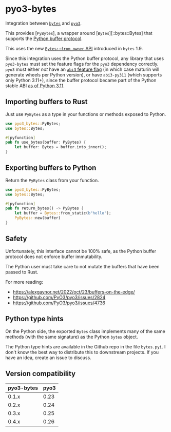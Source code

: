 # pyo3-bytes

Integration between [`bytes`](https://docs.rs/bytes) and [`pyo3`](https://github.com/PyO3/pyo3).

This provides [`PyBytes`], a wrapper around [`Bytes`][::bytes::Bytes] that supports the [Python buffer protocol](https://docs.python.org/3/c-api/buffer.html).

This uses the new [`Bytes::from_owner` API](https://docs.rs/bytes/latest/bytes/struct.Bytes.html#method.from_owner) introduced in `bytes` 1.9.

Since this integration uses the Python buffer protocol, any library that uses `pyo3-bytes` must set the feature flags for the `pyo3` dependency correctly. `pyo3` must either _not_ have an [`abi3` feature flag](https://pyo3.rs/v0.23.4/features.html#abi3) (in which case maturin will generate wheels per Python version), or have `abi3-py311` (which supports only Python 3.11+), since the buffer protocol became part of the Python stable ABI [as of Python 3.11](https://docs.python.org/3/c-api/buffer.html#c.Py_buffer).

## Importing buffers to Rust

Just use `PyBytes` as a type in your functions or methods exposed to Python.

```rs
use pyo3_bytes::PyBytes;
use bytes::Bytes;

#[pyfunction]
pub fn use_bytes(buffer: PyBytes) {
    let buffer: Bytes = buffer.into_inner();
}
```

## Exporting buffers to Python

Return the `PyBytes` class from your function.

```rs
use pyo3_bytes::PyBytes;
use bytes::Bytes;

#[pyfunction]
pub fn return_bytes() -> PyBytes {
    let buffer = Bytes::from_static(b"hello");
    PyBytes::new(buffer)
}
```

## Safety

Unfortunately, this interface cannot be 100% safe, as the Python buffer protocol does not enforce buffer immutability.

The Python user must take care to not mutate the buffers that have been passed
to Rust.

For more reading:

- <https://alexgaynor.net/2022/oct/23/buffers-on-the-edge/>
- <https://github.com/PyO3/pyo3/issues/2824>
- <https://github.com/PyO3/pyo3/issues/4736>

## Python type hints

On the Python side, the exported `Bytes` class implements many of the same
methods (with the same signature) as the Python `bytes` object.

The Python type hints are available in the Github repo in the file `bytes.pyi`.
I don't know the best way to distribute this to downstream projects. If you have
an idea, create an issue to discuss.

## Version compatibility

| pyo3-bytes | pyo3 |
| ---------- | ---- |
| 0.1.x      | 0.23 |
| 0.2.x      | 0.24 |
| 0.3.x      | 0.25 |
| 0.4.x      | 0.26 |

